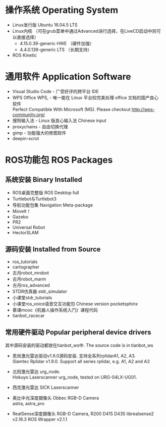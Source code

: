 # 操作系统 Operating System
- Linux发行版 Ubuntu 16.04.5 LTS
- Linux内核 （可在grub菜单中通过Advanced进行选择，在LiveCD启动中则可以直接选择）
  - 4.15.0.39-generic HWE （硬件加强）
  - 4.4.0.139-generic LTS （长期支持）
- ROS Kinetic

# 通用软件 Application Software
- Visual Studio Code - 广受好评的跨平台 IDE  
- WPS Office WPS, - 唯一能在 Linux 平台较完美处理 office 文档的国产良心软件   
  Perfect Compatible With Microsoft (MS). Please checkout http://wps-community.org/
- 搜狗输入法 - Linux 版良心输入法  Chinese input
- proxychains - 自由切换代理  
- gimp - 功能强大的修图软件
- deepin-scrot  


# ROS功能包 ROS Packages
## 系统安装 Binary Installed
- ROS桌面完整版 ROS Desktop full
- Turtlebot与Turtlebot3
- 导航功能包集  Navigation Meta-package
- MoveIt！
- Gazebo
- PR2
- Universal Robot
- HectorSLAM

## 源码安装 Installed from Source
- ros_tutorials
- cartographer
- 古月robot_mrobot
- 古月robot_marm
- 古月ros_advanced
- STDR仿真器 stdr_simulator
- 小课堂stdr_tutorials
- 小课堂ros_voice语音交互功能包 Chinese version pocketsphinx
- 慕课mooc《机器人操作系统入门》课程代码
- tianbot_racecar  

## 常用硬件驱动  Popular peripheral device drivers
其中源码安装的驱动都放在tianbot_ws中. The source code is in tianbot_ws 
- 思岚激光雷达驱动v1.9.0源码安装. 支持全系列rplidarA1, A2, A3.  
Slamtec Rplidar v1.9.0. Support all series rplidar, e.g. A1, A2 and A3
- 北阳激光雷达 urg_node.   
Hokuyo Laserscanner urg_node, tested on URG-04LX-UG01.  

- 西克激光雷达 SICK Laserscanner  

- 奥比中光深度摄像头 Obbec RGB-D Camera  
astra, astra_pro  

- RealSense深度摄像头 RGB-D Camera, R200 D415 D435
librealsense2 v2.16.3
ROS Wrapper v2.1.1
